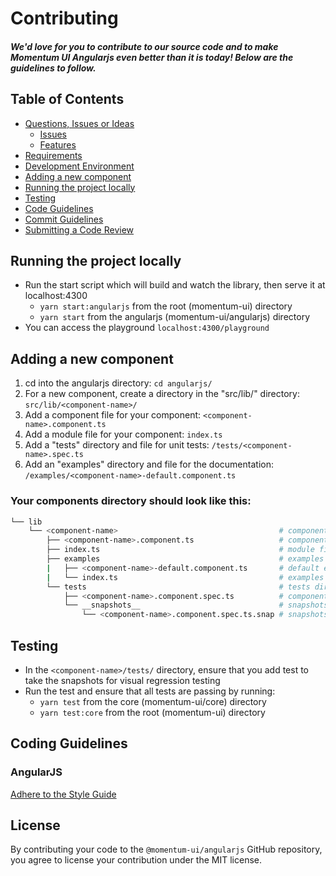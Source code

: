 
# Contributing

##### We'd love for you to contribute to our source code and to make Momentum UI Angularjs even better than it is today! Below are the guidelines to follow.

## Table of Contents

- [Questions, Issues or Ideas](../CONTRIBUTING.md#question)
  - [Issues](../CONTRIBUTING.md#issue)
  - [Features](../CONTRIBUTING.md#feature)
- [Requirements](../CONTRIBUTING.md#requirements)
- [Development Environment](../CONTRIBUTING.md#environment)
- [Adding a new component](#component)
- [Running the project locally](#running)
- [Testing](#testing)
- [Code Guidelines](#rules)
- [Commit Guidelines](../CONTRIBUTING.md#commit)
- [Submitting a Code Review](../CONTRIBUTING.md#code-review)

## <a name="running"></a> Running the project locally

* Run the start script which will build and watch the library, then serve it at localhost:4300
  * `yarn start:angularjs` from the root (momentum-ui) directory
  * `yarn start` from the angularjs (momentum-ui/angularjs) directory
* You can access the playground `localhost:4300/playground`

## <a name="component"></a> Adding a new component
1.  cd into the angularjs directory: `cd angularjs/`
2. For a new component, create a directory in the "src/lib/" directory: `src/lib/<component-name>/`
3. Add a component file for your component: `<component-name>.component.ts`
4. Add a module file for your component: `index.ts`
5. Add a "tests" directory and file for unit tests: `/tests/<component-name>.spec.ts`
6. Add an "examples" directory and file for the documentation: `/examples/<component-name>-default.component.ts`

### Your components directory should look like this:
``` bash
└── lib
    └── <component-name>                                    # component directory
        ├── <component-name>.component.ts                   # component file
        ├── index.ts                                        # module file
        ├── examples                                        # examples directory
        |   ├── <component-name>-default.component.ts       # default example component
        |   └── index.ts                                    # examples module
        └── tests                                           # tests directory
            ├── <component-name>.component.spec.ts          # component unit test
            └── __snapshots__                               # snapshots directory (will be generated Jest)
                └── <component-name>.component.spec.ts.snap # snapshots file (will be generated by Jest)
```

## <a name="testing"></a> Testing
* In the `<component-name>/tests/` directory, ensure that you add test to take the snapshots for visual regression testing
* Run the test and ensure that all tests are passing by running:
  * `yarn test` from the core (momentum-ui/core) directory
  * `yarn test:core` from the root (momentum-ui) directory


## <a name="rules"></a> Coding Guidelines

### AngularJS

[Adhere to the Style Guide](https://github.com/johnpapa/angular-styleguide)

## License

By contributing your code to the `@momentum-ui/angularjs` GitHub repository, you agree to license your contribution under the MIT license.
